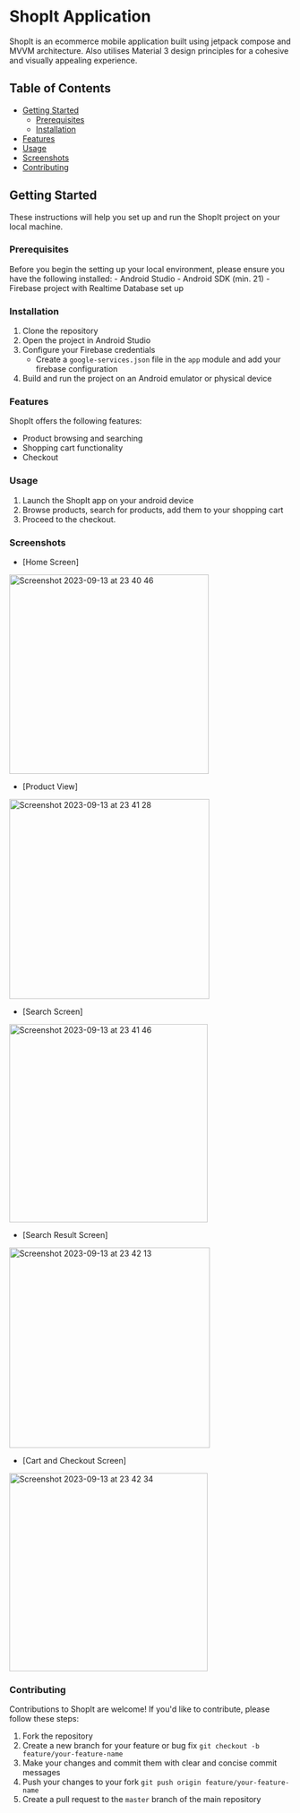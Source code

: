 # ShopIt Application

ShopIt is an ecommerce mobile application built using jetpack compose and MVVM architecture.
Also utilises Material 3 design principles for a cohesive and visually appealing experience.


## Table of Contents
- [Getting Started](#getting-started)
    - [Prerequisites](#prerequisites)
    - [Installation](#installation)
- [Features](#features)
- [Usage](#usage)
- [Screenshots](#screenshots)
- [Contributing](#contributing)



## Getting Started

These instructions will help you set up and run the ShopIt project on your local machine.

### Prerequisites
Before you begin the setting up your local environment, please ensure you have the following installed:
    - Android Studio
    - Android SDK (min. 21)
    - Firebase project with Realtime Database set up

### Installation
1. Clone the repository
2. Open the project in Android Studio
3. Configure your Firebase credentials
    - Create a `google-services.json` file in the `app` module and add your firebase configuration
4. Build and run the project on an Android emulator or physical device

### Features
ShopIt offers the following features:
- Product browsing and searching
- Shopping cart functionality
- Checkout 

### Usage
1. Launch the ShopIt app on your android device
2. Browse products, search for products, add them to your shopping cart
3. Proceed to the checkout.

### Screenshots
- [Home Screen]
<img width="356" alt="Screenshot 2023-09-13 at 23 40 46" src="https://github.com/davidMorekwa/ShopIt/assets/70270638/73aa156f-4d1e-4548-80fa-4dcb3bf2e217">

- [Product View]
<img width="357" alt="Screenshot 2023-09-13 at 23 41 28" src="https://github.com/davidMorekwa/ShopIt/assets/70270638/11b850c8-b7b4-4cad-82cb-00c58f1d175d">

- [Search Screen]
<img width="354" alt="Screenshot 2023-09-13 at 23 41 46" src="https://github.com/davidMorekwa/ShopIt/assets/70270638/8349a56f-6a35-4831-969b-13a842d54d79">

- [Search Result Screen]
<img width="358" alt="Screenshot 2023-09-13 at 23 42 13" src="https://github.com/davidMorekwa/ShopIt/assets/70270638/13b2adf5-07f9-4257-9ab7-96db6c3147f4">

- [Cart and Checkout Screen]
<img width="354" alt="Screenshot 2023-09-13 at 23 42 34" src="https://github.com/davidMorekwa/ShopIt/assets/70270638/f941b461-47e7-4052-9f63-036c2554f8bb">


### Contributing
Contributions to ShopIt are welcome! If you'd like to contribute, please follow these steps:
1. Fork the repository
2. Create a new branch for your feature or bug fix `git checkout -b feature/your-feature-name`
3. Make your changes and commit them with clear and concise commit messages
4. Push your changes to your fork `git push origin feature/your-feature-name`
5. Create a pull request to the `master` branch of the main repository




